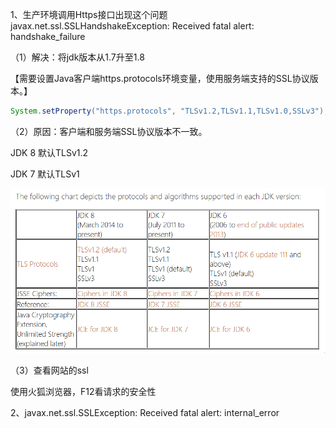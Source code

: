 1、生产环境调用Https接口出现这个问题javax.net.ssl.SSLHandshakeException: Received fatal alert: handshake_failure

（1）解决：将jdk版本从1.7升至1.8

【需要设置Java客户端https.protocols环境变量，使用服务端支持的SSL协议版本。】

```java
System.setProperty("https.protocols", "TLSv1.2,TLSv1.1,TLSv1.0,SSLv3");
```

（2）原因：客户端和服务端SSL协议版本不一致。

JDK 8 默认TLSv1.2

JDK 7 默认TLSv1

![img](../..\resource\tlsv.png)

（3）查看网站的ssl

使用火狐浏览器，F12看请求的安全性



2、javax.net.ssl.SSLException: Received fatal alert: internal_error